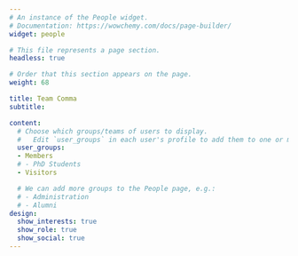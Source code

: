 ```yaml
---
# An instance of the People widget.
# Documentation: https://wowchemy.com/docs/page-builder/
widget: people

# This file represents a page section.
headless: true

# Order that this section appears on the page.
weight: 68

title: Team Comma
subtitle: 

content:
  # Choose which groups/teams of users to display.
  #   Edit `user_groups` in each user's profile to add them to one or more of these groups.
  user_groups:
  - Members
  # - PhD Students
  - Visitors

  # We can add more groups to the People page, e.g.:
  # - Administration
  # - Alumni
design:
  show_interests: true
  show_role: true
  show_social: true
---
```

